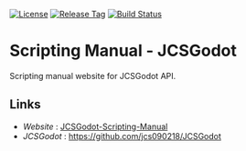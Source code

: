 [![License](https://img.shields.io/badge/License-Apache%202.0-blue.svg)](https://opensource.org/licenses/Apache-2.0)
[![Release Tag](https://img.shields.io/github/tag/jcs090218/Scripting-Manual-JCSGodot.svg?label=release)](https://github.com/jcs090218/Scripting-Manual-JCSGodot/releases/latest)
[![Build Status](https://travis-ci.com/jcs090218/Scripting-Manual-JCSGodot.svg?branch=master)](https://travis-ci.com/jcs090218/Scripting-Manual-JCSGodot)


# Scripting Manual - JCSGodot

Scripting manual website for JCSGodot API. 


## Links ##
* *Website* : <a href="http://www.jcs-profile.com:3004">JCSGodot-Scripting-Manual</a>
* *JCSGodot* : https://github.com/jcs090218/JCSGodot
